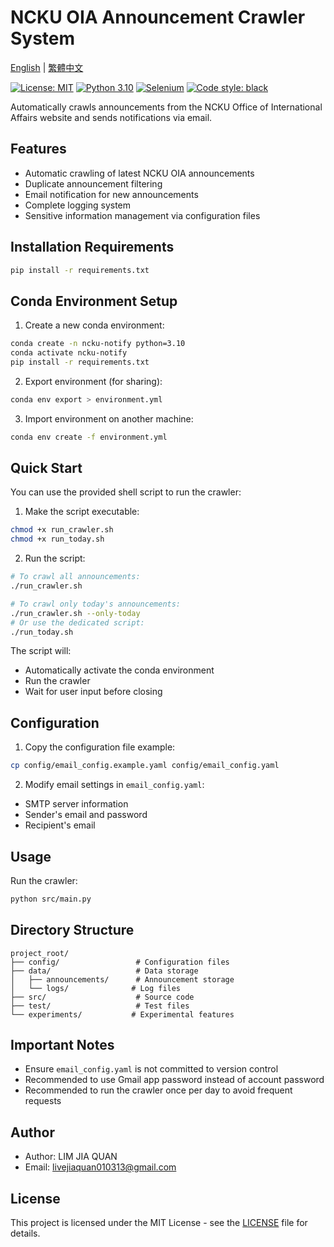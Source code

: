 # NCKU OIA Announcement Crawler System

[English](README.md) | [繁體中文](README.zh-TW.md)

[![License: MIT](https://img.shields.io/badge/License-MIT-yellow.svg)](https://opensource.org/licenses/MIT)
[![Python 3.10](https://img.shields.io/badge/python-3.10-blue.svg)](https://www.python.org/downloads/release/python-3100/)
[![Selenium](https://img.shields.io/badge/Selenium-4.11.2-green.svg)](https://www.selenium.dev/)
[![Code style: black](https://img.shields.io/badge/code%20style-black-000000.svg)](https://github.com/psf/black)

Automatically crawls announcements from the NCKU Office of International Affairs website and sends notifications via email.

## Features

- Automatic crawling of latest NCKU OIA announcements
- Duplicate announcement filtering
- Email notification for new announcements
- Complete logging system
- Sensitive information management via configuration files

## Installation Requirements
```bash
pip install -r requirements.txt
```

## Conda Environment Setup
1. Create a new conda environment:
```bash
conda create -n ncku-notify python=3.10
conda activate ncku-notify
pip install -r requirements.txt
```

2. Export environment (for sharing):
```bash
conda env export > environment.yml
```

3. Import environment on another machine:
```bash
conda env create -f environment.yml
```

## Quick Start
You can use the provided shell script to run the crawler:

1. Make the script executable:
```bash
chmod +x run_crawler.sh
chmod +x run_today.sh
```

2. Run the script:
```bash
# To crawl all announcements:
./run_crawler.sh

# To crawl only today's announcements:
./run_crawler.sh --only-today
# Or use the dedicated script:
./run_today.sh
```

The script will:
- Automatically activate the conda environment
- Run the crawler
- Wait for user input before closing

## Configuration

1. Copy the configuration file example:
```bash
cp config/email_config.example.yaml config/email_config.yaml
```

2. Modify email settings in `email_config.yaml`:
- SMTP server information
- Sender's email and password
- Recipient's email

## Usage

Run the crawler:
```bash
python src/main.py
```

## Directory Structure
```
project_root/
├── config/                 # Configuration files
├── data/                   # Data storage
│   ├── announcements/      # Announcement storage
│   └── logs/              # Log files
├── src/                    # Source code
├── test/                   # Test files
└── experiments/           # Experimental features
```

## Important Notes

- Ensure `email_config.yaml` is not committed to version control
- Recommended to use Gmail app password instead of account password
- Recommended to run the crawler once per day to avoid frequent requests

## Author

- Author: LIM JIA QUAN
- Email: livejiaquan010313@gmail.com

## License

This project is licensed under the MIT License - see the [LICENSE](LICENSE) file for details.